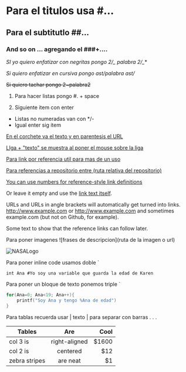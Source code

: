 # Para el titulos usa #... #

## Para el subtitutlo ##... ##

### And so on ... agregando el ###+.... ###



**SI yo quiero enfatizar con negritas pongo 2/_ palabra 2*/_**

*Si quiero enfatizar en cursiva pongo ast/_palabra ast/_*

~~Si quiero tachar pongo 2~palabra2~~



1. Para hacer listas pongo #. + space

2. Siguiente item con enter

   

- Listas no numeradas van con */-
- Igual enter sig item



[En el corchete va el texto y en parentesis el URL](https://www.google.com)

[LIga + "texto" se muestra al poner el mouse sobre la liga](https://www.google.com "Google's Homepage")

[Para link por referencia util para mas de un uso][Arbitrary case-insensitive reference text]

[Para referencias a repositorio entre (ruta relativa del repositorio)](../blob/master/LICENSE)

[You can use numbers for reference-style link definitions][1]

Or leave it empty and use the [link text itself].

URLs and URLs in angle brackets will automatically get turned into links. 
http://www.example.com or <http://www.example.com> and sometimes 
example.com (but not on Github, for example).

Some text to show that the reference links can follow later.

[arbitrary case-insensitive reference text]: https://www.mozilla.org
[1]: http://slashdot.org
[link text itself]: http://www.reddit.com



Para poner imagenes ![frases de descripcion](ruta de la imagen o url)

![NASALogo](https://upload.wikimedia.org/wikipedia/commons/thumb/e/e5/NASA_logo.svg/574px-NASA_logo.svg.png)



Para poner inline code usamos doble `

`int Ana #Yo soy una variable que guarda la edad de Karen`



Para poner un bloque de texto ponemos triple `

```c++
for(Ana=0; Ana<19; Ana++){
	printf("Soy Ana y tengo %Ana de edad")
}
```



Para tablas recuerda usar | texto | para separar con barras . . . 

| Tables        |      Are      |  Cool |
| ------------- | :-----------: | ----: |
| col 3 is      | right-aligned | $1600 |
| col 2 is      |   centered    |   $12 |
| zebra stripes |   are neat    |    $1 |